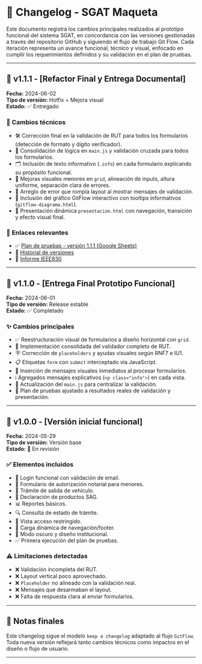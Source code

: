 # 📄 Changelog - SGAT Maqueta

Este documento registra los cambios principales realizados al prototipo funcional del sistema SGAT, en concordancia con las versiones gestionadas a través del repositorio GitHub y siguiendo el flujo de trabajo Git Flow. Cada iteración representa un avance funcional, técnico y visual, enfocado en cumplir los requerimientos definidos y su validación en el plan de pruebas.

---

## 📌 v1.1.1 - [Refactor Final y Entrega Documental]

**Fecha:** 2024-06-02  
**Tipo de versión:** Hotfix + Mejora visual  
**Estado:** ✅ Entregado

### 🔧 Cambios técnicos

- 🛠 Corrección final en la validación de RUT para todos los formularios (detección de formato y dígito verificador).
- 🧪 Consolidación de lógica en `main.js` y validación cruzada para todos los formularios.
- 🗂️ Inclusión de texto informativo (`.info`) en cada formulario explicando su propósito funcional.
- 📐 Mejoras visuales menores en `grid`, alineación de inputs, altura uniforme, separación clara de errores.
- 🛑 Arreglo de error que rompía layout al mostrar mensajes de validación.
- 🧾 Inclusión del gráfico GitFlow interactivo con tooltips informativos (`gitflow-diagrama.html`).
- 🎤 Presentación dinámica `presentacion.html` con navegación, transición y efecto visual final.

### 🔗 Enlaces relevantes

- ✅ [Plan de pruebas - versión 1.1.1 (Google Sheets)](https://docs.google.com/spreadsheets/d/1FReYiRz87yKdGdVPoR7gaAuCkdCd3s3gJHrAsmrejxg/edit?usp=sharing)
- 🔄 [Historial de versiones](https://docs.google.com/spreadsheets/d/15NXnY3ykFs-TE9XucyurfLrAmB2EXXO8lzf9On7L_U8/edit?usp=sharing)
- 📘 [Informe IEEE830](https://docs.google.com/document/d/14X3EB6D4ZKo4rY68AFtDEAwkY3fR6y0D/edit?usp=sharing)

---

## 🔖 v1.1.0 - [Entrega Final Prototipo Funcional]

**Fecha:** 2024-06-01  
**Tipo de versión:** Release estable  
**Estado:** ✅ Completado

### ✨ Cambios principales

- ✅ Reestructuración visual de formularios a diseño horizontal con `grid`.
- 🧮 Implementación consolidada del validador completo de RUT.
- 🪧 Corrección de `placeholders` y ayudas visuales según RNF7 e IU1.
- 📋 Etiquetas `form` con `submit` interceptado vía JavaScript.
- 🧾 Inserción de mensajes visuales inmediatos al procesar formularios.
- ℹ️ Agregados mensajes explicativos (`<p class="info">`) en cada vista.
- 🧠 Actualización del `main.js` para centralizar la validación.
- 🧪 Plan de pruebas ajustado a resultados reales de validación y presentación.

---

## 🚀 v1.0.0 - [Versión inicial funcional]

**Fecha:** 2024-05-29  
**Tipo de versión:** Versión base  
**Estado:** 🧪 En revisión

### ✅ Elementos incluidos

- 🔐 Login funcional con validación de email.
- 🧒 Formulario de autorización notarial para menores.
- 🚗 Trámite de salida de vehículo.
- 🌿 Declaración de productos SAG.
- 📊 Reportes básicos.
- 🔍 Consulta de estado de trámite.
- 🛑 Vista acceso restringido.
- 🧭 Carga dinámica de navegación/footer.
- 🌙 Modo oscuro y diseño institucional.
- ✅ Primera ejecución del plan de pruebas.

### ⚠️ Limitaciones detectadas

- ❌ Validación incompleta del RUT.
- ❌ Layout vertical poco aprovechado.
- ❌ `Placeholder` no alineado con la validación real.
- ❌ Mensajes que desarmaban el layout.
- ❌ Falta de respuesta clara al enviar formularios.

---

## 📘 Notas finales

Este changelog sigue el modelo `keep a changelog` adaptado al flujo `GitFlow`. Toda nueva versión reflejará tanto cambios técnicos como impactos en el diseño o flujo de usuario.

---
